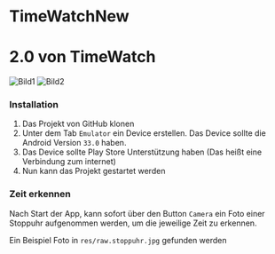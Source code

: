 # TimeWatchNew
# 2.0 von TimeWatch

![Bild1](https://i.ibb.co/5hLr5bQ/Screenshot-20230310-124857.png "Bild1") ![Bild2](https://i.ibb.co/5Lyhd2t/Screenshot-20230310-124921.png "Bild2")

### Installation

1. Das Projekt von GitHub klonen
2. Unter dem Tab ```Emulator``` ein Device erstellen. Das Device sollte die Android Version ```33.0``` haben.
3. Das Device sollte Play Store Unterstützung haben (Das heißt eine Verbindung zum internet)
4. Nun kann das Projekt gestartet werden

### Zeit erkennen

Nach Start der App, kann sofort über den Button ```Camera``` ein Foto einer Stoppuhr aufgenommen werden, um die jeweilige Zeit zu erkennen.

Ein Beispiel Foto in ```res/raw.stoppuhr.jpg``` gefunden werden